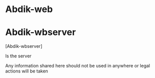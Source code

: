 # Abdik-web
# Abdik-wbserver

[Abdik-wbserver]

Is the server

Any information shared here should not be used in anywhere or legal actions will be taken
